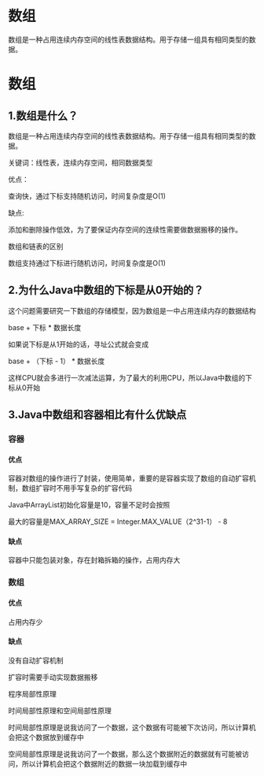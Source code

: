 # 数组


数组是一种占用连续内存空间的线性表数据结构。用于存储一组具有相同类型的数据。

<!--more-->

# 数组

## 1.数组是什么？

数组是一种占用连续内存空间的线性表数据结构。用于存储一组具有相同类型的数据。

关键词：线性表，连续内存空间，相同数据类型

优点：

查询快，通过下标支持随机访问，时间复杂度是O(1)

缺点:

添加和删除操作低效，为了要保证内存空间的连续性需要做数据搬移的操作。

数组和链表的区别

数组支持通过下标进行随机访问，时间复杂度是O(1)


## 2.为什么Java中数组的下标是从0开始的？

这个问题需要研究一下数组的存储模型，因为数组是一中占用连续内存的数据结构

base + 下标 * 数据长度

如果说下标是从1开始的话，寻址公式就会变成

base + （下标 - 1） * 数据长度

这样CPU就会多进行一次减法运算，为了最大的利用CPU，所以Java中数组的下标从0开始

## 3.Java中数组和容器相比有什么优缺点

### 容器

#### 优点

容器对数组的操作进行了封装，使用简单，重要的是容器实现了数组的自动扩容机制，数组扩容时不用手写复杂的扩容代码

Java中ArrayList初始化容量是10，容量不足时会按照

最大的容量是MAX_ARRAY_SIZE = Integer.MAX_VALUE（2^31-1） - 8

#### 缺点

容器中只能包装对象，存在封箱拆箱的操作，占用内存大

### 数组

#### 优点

占用内存少

#### 缺点

没有自动扩容机制

扩容时需要手动实现数据搬移


程序局部性原理

时间局部性原理和空间局部性原理

时间局部性原理是说我访问了一个数据，这个数据有可能被下次访问，所以计算机会把这个数据放到缓存中

空间局部性原理是说我访问了一个数据，那么这个数据附近的数据就有可能被访问，所以计算机会把这个数据附近的数据一块加载到缓存中

